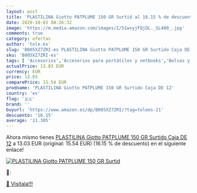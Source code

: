 ```yaml
---
layout: post
title: 'PLASTILINA Giotto PATPLUME 150 GR Surtid al 16.15 % de descuento'
date: 2020-10-03 08:26:32
image: 'https://m.media-amazon.com/images/I/51wxyjFQjDL._SL400_.jpg'
comments: true
category: ofertas
author: 'tole.es'
slug: 'B005XZ7ZRI-es PLASTILINA Giotto PATPLUME 150 GR Surtido Caja DE 12'
sku: 'B005XZ7ZRI-es'
tags: [ 'Accesorios','Accesorios para portátiles y netbooks','Bolsas y fundas para portátiles y netbooks','Informática','Mochilas para portátiles y netbooks','plastilina', ]
actualPrice: 13.03 EUR
currency: EUR
price: 13.03
comparePrice: 15.54 EUR
prodname: 'PLASTILINA Giotto PATPLUME 150 GR Surtido Caja DE 12'
country: 'es'
flag: '🇪🇸'
brand: ''
buyurl: 'https://www.amazon.es/dp/B005XZ7ZRI/?tag=tolees-21'
descuento: '16.15'
average: '11.305'
---
```


Ahora mismo tienes [PLASTILINA Giotto PATPLUME 150 GR Surtido Caja DE 12](https://www.amazon.es/dp/B005XZ7ZRI/?tag=tolees-21) a 13.03 EUR (original: 15.54 EUR) (16.15 %  de descuento) en el siguiente enlace!

[![PLASTILINA Giotto PATPLUME 150 GR Surtid](https://m.media-amazon.com/images/I/51wxyjFQjDL._SL400_.jpg)](https://www.amazon.es/dp/B005XZ7ZRI/?tag=tolees-21)

🔎:


[🛒 Visítala!!!](https://www.amazon.es/dp/B005XZ7ZRI/?tag=tolees-21)
